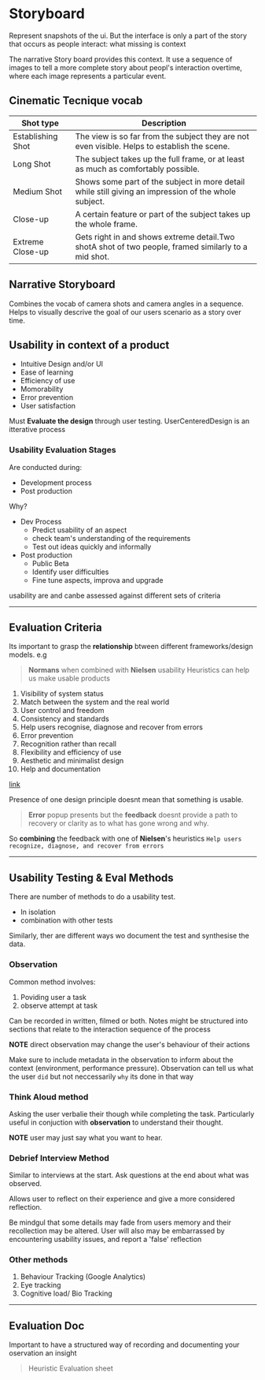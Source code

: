 # Storyboard

Represent snapshots of the ui. But the interface is only a part of the story that occurs as people interact: what missing is context

The narrative Story board provides this context.
It use a sequence of images to tell a more complete story about peopl's interaction overtime, where each image represents a particular event.

## Cinematic Tecnique vocab

| Shot type | Description |
|---|---|
| Establishing Shot| The view is so far from the subject they are not even visible. Helps to establish the scene.|
| Long Shot | The subject takes up the full frame, or at least as much as comfortably possible.|
| Medium Shot | Shows some part of the subject in more detail while still giving an impression of the whole subject.|
| Close-up | A certain feature or part of the subject takes up the whole frame. |
| Extreme Close-up | Gets right in and shows extreme detail.Two shotA shot of two people, framed similarly to a mid shot. |

## Narrative Storyboard

Combines the vocab of camera shots and camera angles in a sequence. Helps to visually descrive the goal of our users scenario as a story over time.

## Usability in context of a product

- Intuitive Design and/or UI
- Ease of learning
- Efficiency of use
- Momorability
- Error prevention
- User satisfaction

Must **Evaluate the design** through user testing. UserCenteredDesign is an itterative process

### Usability Evaluation Stages

Are conducted during:

- Development process
- Post production

Why?

- Dev Process
  - Predict usability of an aspect
  - check team's understanding of the requirements
  - Test out ideas quickly and informally
- Post production
  - Public Beta
  - Identify user difficulties
  - Fine tune aspects, improva and upgrade

usability are and canbe  assessed against different sets of criteria

---

## Evaluation Criteria

Its important to grasp the **relationship** btween different frameworks/design models. e.g

> **Normans** when combined with **Nielsen** usability Heuristics can help us make usable products

1. Visibility of system status
2. Match between the system and the real world
3. User control and freedom
4. Consistency and standards
5. Help users recognise, diagnose and recover from errors
6. Error prevention
7. Recognition rather than recall
8. Flexibility and efficiency of use
9. Aesthetic and minimalist design
10. Help and documentation

[link](www.nngroup.com/articles/ten-usability-heuristics)

Presence of one design principle doesnt mean that something is usable.

> **Error** popup presents but the **feedback** doesnt provide a path to recovery or clarity as to what has gone wrong and why.

So **combining** the feedback with one of **Nielsen**'s heuristics `Help users recognize, diagnose, and recover from errors`

---

## Usability Testing & Eval Methods

There are number of methods to do a usability test.

- In isolation
- combination with other tests

Similarly, ther are different ways wo document the test and synthesise the data.

### Observation

Common method involves:

  1. Poviding user a task
  2. observe attempt at task

Can be recorded in written, filmed or both.
Notes might be structured into sections that relate to the interaction sequence of the process

**NOTE** direct observation may change the user's behaviour of their actions

Make sure to include metadata in the observation to inform about the context (environment, performance pressure).
Observation can tell us what the user `did` but not neccessarily `why` its done in that way

### Think Aloud method

Asking the user verbalie their though while completing the task.
Particularly useful in conjuction with **observation** to understand their thought.

**NOTE** user may just say what you want to hear.

### Debrief Interview Method

Similar to interviews at the start. Ask questions at the end about what was observed.

Allows user to reflect on their experience and give a more considered reflection.

Be mindgul that some details may fade from users memory and their recollection may be altered. User will also may be embarrassed by encountering usability issues, and report a 'false' reflection

### Other methods

1. Behaviour Tracking (Google Analytics)
2. Eye tracking
3. Cognitive load/ Bio Tracking

---

## Evaluation Doc

Important to have a structured way of recording and documenting your oservation an insight

> Heuristic Evaluation sheet
